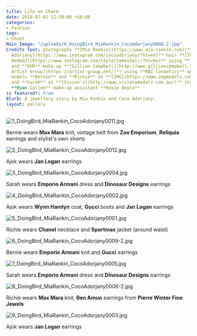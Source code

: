 ```yaml
---
title: Life on Charm
date: 2018-07-01 12:39:00 +10:00
categories:
- Fashion
tags:
- Shoot
Main Image: "/uploads/8_DoingBird_MiaRankin_CocoAdorjany0006-2.jpg"
Credits Text: photographs **[Mia Rankin](https://www.mia-rankin.com/)** styling **[Coco
  Adorjany](https://www.instagram.com/cocoadorjany/?hl=en)** hair **[Taylor James
  Redman](https://www.instagram.com/taylorjameshair/?hl=en)** using **Tigi Australia**
  and **GHD** make-up **[Gillian Campbell](http://www.gilliancampbell.tv/)** at **[The
  Artist Group](https://artist-group.net/)** using **MAC Cosmetics** and **Jurlique**
  models **Bernie** and **Richie** at **[IMG](https://www.imgmodels.com/)**, **Ajok**
  and **Sarah** at **[Vivien's](http://www.viviensmodels.com.au/)** styling assistant
  **Ryan Cullen** make-up assistant **Rosie Neyle**
is featured?: true
Blurb: A jewellery story by Mia Rankin and Coco Adorjany.
layout: gallery
---
```



![1_DoingBird_MiaRankin_CocoAdorjany0011.jpg](/uploads/1_DoingBird_MiaRankin_CocoAdorjany0011.jpg)

Bernie wears **Max Mara** knit, vintage belt from **Zoo Emporium**, **Reliquia** earrings and stylist's own shorts

![2_DoingBird_MiaRankin_CocoAdorjany0012.jpg](/uploads/2_DoingBird_MiaRankin_CocoAdorjany0012.jpg)

Ajok wears **Jan Logan** earrings

![3_DoingBird_MiaRankin_CocoAdorjany0004.jpg](/uploads/3_DoingBird_MiaRankin_CocoAdorjany0004.jpg)

Sarah wears **Emporio Armani** dress and **Dinosaur Designs** earrings

![4_DoingBird_MiaRankin_CocoAdorjany0002.jpg](/uploads/4_DoingBird_MiaRankin_CocoAdorjany0002.jpg)

Ajok wears **Wynn Hamlyn** coat, **Gucci** boots and **Jan Logan** earrings

![5_DoingBird_MiaRankin_CocoAdorjany0001.jpg](/uploads/5_DoingBird_MiaRankin_CocoAdorjany0001.jpg)

Richie wears **Chanel** necklace and **Sportmax** jacket (around waist)

![6_DoingBird_MiaRankin_CocoAdorjany0009-2.jpg](/uploads/6_DoingBird_MiaRankin_CocoAdorjany0009-2.jpg)

Bernie wears **Emporio Armani** knit and **Gucci** earrings

![7_DoingBird_MiaRankin_CocoAdorjany0005.jpg](/uploads/7_DoingBird_MiaRankin_CocoAdorjany0005.jpg)

Sarah wears **Emporio Armani** dress and **Dinosaur Designs** earrings

![8_DoingBird_MiaRankin_CocoAdorjany0006-2.jpg](/uploads/8_DoingBird_MiaRankin_CocoAdorjany0006-2.jpg)

Richie wears **Max Mara** knit, **Ben Amun** earrings from **Pierre Winter Fine Jewels**

![9_DoingBird_MiaRankin_CocoAdorjany0003.jpg](/uploads/9_DoingBird_MiaRankin_CocoAdorjany0003.jpg)

Ajok wears **Jan Logan** earrings